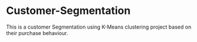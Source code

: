 # Customer-Segmentation
This is a customer Segmentation using K-Means clustering project based on their purchase behaviour.
